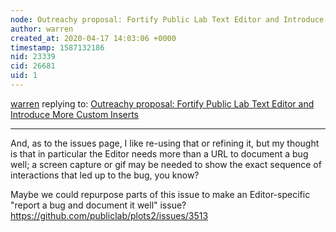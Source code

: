 ```yaml
---
node: Outreachy proposal: Fortify Public Lab Text Editor and Introduce More Custom Inserts
author: warren
created_at: 2020-04-17 14:03:06 +0000
timestamp: 1587132186
nid: 23339
cid: 26681
uid: 1
---
```




[warren](../profile/warren) replying to: [Outreachy proposal: Fortify Public Lab Text Editor and Introduce More Custom Inserts](../notes/asoamarachi/04-08-2020/outreachy-proposal-fortify-public-lab-text-editor-and-introduce-more-custom-inserts)

----
And, as to the issues page, I like re-using that or refining it, but my thought is that in particular the Editor needs more than a URL to document a bug well; a screen capture or gif may be needed to show the exact sequence of interactions that led up to the bug, you know? 

Maybe we could repurpose parts of this issue to make an Editor-specific "report a bug and document it well" issue? https://github.com/publiclab/plots2/issues/3513